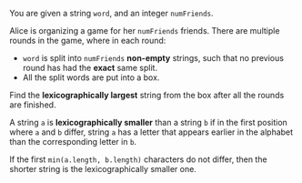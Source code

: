 You are given a string `word`, and an integer `numFriends`.

Alice is organizing a game for her `numFriends` friends. There are multiple rounds in the game, where in each round:

- `word` is split into `numFriends` **non-empty** strings, such that no previous round has had the **exact** same split.
- All the split words are put into a box.

Find the **lexicographically largest** string from the box after all the rounds are finished.

A string `a` is **lexicographically smaller** than a string `b` if in the first position where `a` and `b` differ, string `a` has a letter that appears earlier in the alphabet than the corresponding letter in `b`.

If the first `min(a.length, b.length)` characters do not differ, then the shorter string is the lexicographically smaller one.